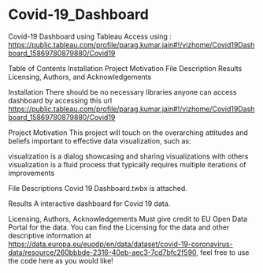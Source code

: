 # Covid-19_Dashboard
Covid-19 Dashboard using Tableau
Access using : https://public.tableau.com/profile/parag.kumar.jain#!/vizhome/Covid19Dashboard_15869780879880/Covid19

Table of Contents
Installation
Project Motivation
File Description
Results
Licensing, Authors, and Acknowledgements

Installation
There should be no necessary libraries anyone can access dashboard by accessing this url https://public.tableau.com/profile/parag.kumar.jain#!/vizhome/Covid19Dashboard_15869780879880/Covid19

Project Motivation
This project will touch on the overarching attitudes and beliefs important to effective data visualization, such as:

visualization is a dialog
showcasing and sharing visualizations with others
visualization is a fluid process that typically requires multiple iterations of improvements

File Descriptions
Covid 19 Dashboard.twbx is attached.

Results
A interactive dashboard for Covid 19 data.

Licensing, Authors, Acknowledgements
Must give credit to EU Open Data Portal for the data. You can find the Licensing for the data and other descriptive information at https://data.europa.eu/euodp/en/data/dataset/covid-19-coronavirus-data/resource/260bbbde-2316-40eb-aec3-7cd7bfc2f590, feel free to use the code here as you would like!
